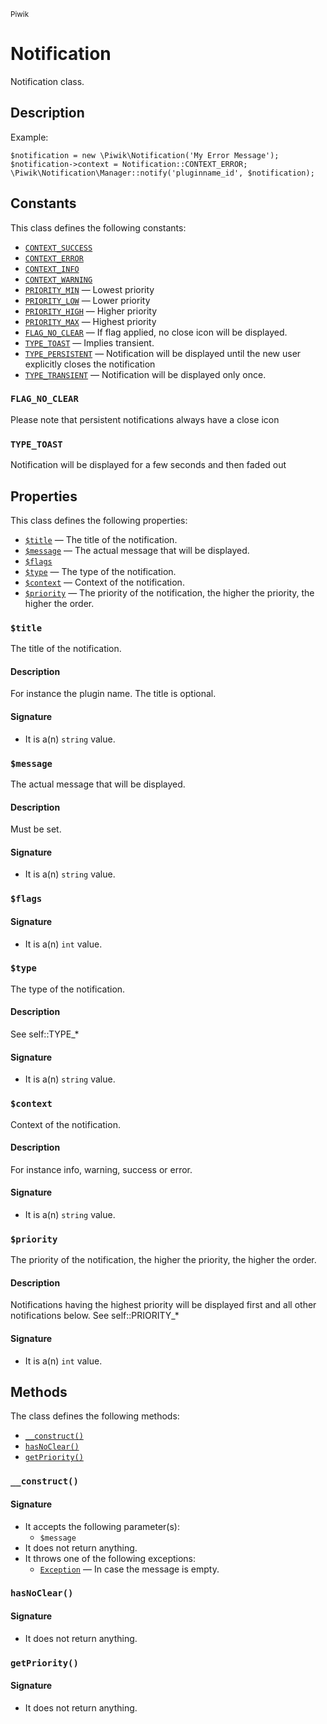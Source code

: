 <small>Piwik</small>

Notification
============

Notification class.

Description
-----------

Example:
```
$notification = new \Piwik\Notification('My Error Message');
$notification->context = Notification::CONTEXT_ERROR;
\Piwik\Notification\Manager::notify('pluginname_id', $notification);
```


Constants
---------

This class defines the following constants:

- [`CONTEXT_SUCCESS`](#context_success)
- [`CONTEXT_ERROR`](#context_error)
- [`CONTEXT_INFO`](#context_info)
- [`CONTEXT_WARNING`](#context_warning)
- [`PRIORITY_MIN`](#priority_min) &mdash; Lowest priority
- [`PRIORITY_LOW`](#priority_low) &mdash; Lower priority
- [`PRIORITY_HIGH`](#priority_high) &mdash; Higher priority
- [`PRIORITY_MAX`](#priority_max) &mdash; Highest priority
- [`FLAG_NO_CLEAR`](#flag_no_clear) &mdash; If flag applied, no close icon will be displayed.
- [`TYPE_TOAST`](#type_toast) &mdash; Implies transient.
- [`TYPE_PERSISTENT`](#type_persistent) &mdash; Notification will be displayed until the new user explicitly closes the notification
- [`TYPE_TRANSIENT`](#type_transient) &mdash; Notification will be displayed only once.

<a name="flag_no_clear" id="flag_no_clear"></a>
### `FLAG_NO_CLEAR`

Please note that persistent notifications always have a close
icon

<a name="type_toast" id="type_toast"></a>
### `TYPE_TOAST`

Notification will be displayed for a few seconds and then faded out

Properties
----------

This class defines the following properties:

- [`$title`](#$title) &mdash; The title of the notification.
- [`$message`](#$message) &mdash; The actual message that will be displayed.
- [`$flags`](#$flags)
- [`$type`](#$type) &mdash; The type of the notification.
- [`$context`](#$context) &mdash; Context of the notification.
- [`$priority`](#$priority) &mdash; The priority of the notification, the higher the priority, the higher the order.

<a name="title" id="title"></a>
### `$title`

The title of the notification.

#### Description

For instance the plugin name. The title is optional.

#### Signature

- It is a(n) `string` value.

<a name="message" id="message"></a>
### `$message`

The actual message that will be displayed.

#### Description

Must be set.

#### Signature

- It is a(n) `string` value.

<a name="flags" id="flags"></a>
### `$flags`

#### Signature

- It is a(n) `int` value.

<a name="type" id="type"></a>
### `$type`

The type of the notification.

#### Description

See self::TYPE_*

#### Signature

- It is a(n) `string` value.

<a name="context" id="context"></a>
### `$context`

Context of the notification.

#### Description

For instance info, warning, success or error.

#### Signature

- It is a(n) `string` value.

<a name="priority" id="priority"></a>
### `$priority`

The priority of the notification, the higher the priority, the higher the order.

#### Description

Notifications having the
highest priority will be displayed first and all other notifications below. See self::PRIORITY_*

#### Signature

- It is a(n) `int` value.

Methods
-------

The class defines the following methods:

- [`__construct()`](#__construct)
- [`hasNoClear()`](#hasnoclear)
- [`getPriority()`](#getpriority)

<a name="__construct" id="__construct"></a>
### `__construct()`

#### Signature

- It accepts the following parameter(s):
    - `$message`
- It does not return anything.
- It throws one of the following exceptions:
    - [`Exception`](http://php.net/class.Exception) &mdash; In case the message is empty.

<a name="hasnoclear" id="hasnoclear"></a>
### `hasNoClear()`

#### Signature

- It does not return anything.

<a name="getpriority" id="getpriority"></a>
### `getPriority()`

#### Signature

- It does not return anything.

